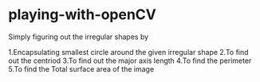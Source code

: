 # playing-with-openCV

Simply figuring out the irregular shapes by 


1.Encapsulating smallest circle around the given irregular shape
2.To find out the centriod
3.To find out the major axis length
4.To find the perimeter
5.To find the Total surface area of the image
